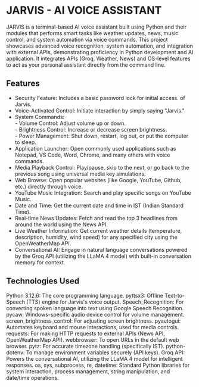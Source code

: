 # JARVIS - AI VOICE ASSISTANT
JARVIS is a terminal-based AI voice assistant built using Python and their modules that performs smart tasks like weather updates, news, music control, and system automation via voice commands.
This project showcases advanced voice recognition, system automation, and integration with external APIs, demonstrating proficiency in Python development and AI application.
It integrates APIs (Groq, Weather, News) and OS-level features to act as your personal assistant directly from the command line.

## Features
- Security Feature: Includes a basic password lock for initial access. of Jarvis.
- Voice-Activated Control: Initiate interaction by simply saying "Jarvis."
- System Commands:               
            - Volume Control: Adjust volume up or down.            
            - Brightness Control: Increase or decrease screen brightness.          
            - Power Management: Shut down, restart, log out, or put the computer to sleep.       
- Application Launcher: Open commonly used applications such as Notepad, VS Code, Word, Chrome, and many others with voice commands.
- Media Playback Control: Play/pause, skip to the next, or go back to the previous song using universal media key simulations. 
- Web Browse: Open popular websites (like Google, YouTube, Github, etc.) directly through voice. 
- YouTube Music Integration: Search and play specific songs on YouTube Music. 
- Date and Time: Get the current date and time in IST (Indian Standard Time). 
- Real-time News Updates: Fetch and read the top 3 headlines from around the world using the News API. 
- Live Weather Information: Get current weather details (temperature, description, humidity, wind speed) for any specified city using the OpenWeatherMap API. 
- Conversational AI: Engage in natural language conversations powered by the Groq API (utilizing the LLaMA 4 model) with built-in conversation memory for context.

## Technologies Used
Python 3.12.6: The core programming language.
pyttsx3: Offline Text-to-Speech (TTS) engine for Jarvis's voice output.
Speech_Recognition: For converting spoken language into text using Google Speech Recognition.
pycaw: Windows-specific audio device control for volume management. 
screen_brightness_control: For adjusting screen brightness. 
pyautogui: Automates keyboard and mouse interactions, used for media controls. 
requests: For making HTTP requests to external APIs (News API, OpenWeatherMap API). 
webbrowser: To open URLs in the default web browser. 
pytz: For accurate timezone handling (specifically IST). 
python-dotenv: To manage environment variables securely (API keys). 
Groq API: Powers the conversational AI, utilizing the LLaMA 4 model for intelligent responses.
os, sys, subprocess, re, datetime: Standard Python libraries for system interaction, process management, string manipulation, and date/time operations. 



















